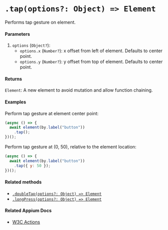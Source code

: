 # `.tap(options?: Object) => Element`

Performs tap gesture on element.

#### Parameters

1. `options` (`Object?`):
    - `options.x` (`Number?`): x offset from left of element. Defaults to center point.
    - `options.y` (`Number?`): y offset from top of element. Defaults to center point.

#### Returns

`Element`: A new element to avoid mutation and allow function chaining.

#### Examples

Perform tap gesture at element center point:

```javascript
(async () => {
  await element(by.label("button"))
    .tap();
})();
```

Perform tap gesture at (0, 50), relative to the element location:

```javascript
(async () => {
  await element(by.label("button"))
    .tap({ y: 50 });
})();
```

#### Related methods

- [`.doubleTap(options?: Object) => Element`](./doubleTap.md)
- [`.longPress(options?: Object) => Element`](./longPress.md)

#### Related Appium Docs

- [W3C Actions](http://appium.io/docs/en/commands/interactions/actions/)